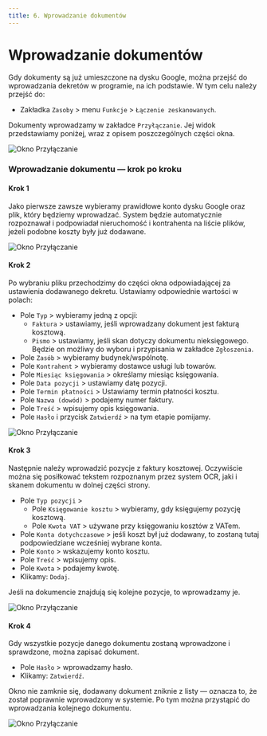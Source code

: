```yaml
---
title: 6. Wprowadzanie dokumentów
---
```


# Wprowadzanie dokumentów

Gdy dokumenty są już umieszczone na dysku Google, można przejść do wprowadzania dekretów w programie, na ich podstawie. W tym celu należy przejść do:

- Zakładka `Zasoby` > menu `Funkcje` > `Łączenie zeskanowanych`.

Dokumenty wprowadzamy w zakładce `Przyłączanie`. Jej widok przedstawiamy poniżej, wraz z opisem poszczególnych części okna.

![Okno Przyłączanie](oknoprzylaczania.png)

### Wprowadzanie dokumentu — krok po kroku

#### Krok 1

Jako pierwsze zawsze wybieramy prawidłowe konto dysku Google oraz plik, który będziemy wprowadzać. System będzie automatycznie rozpoznawał i podpowiadał nieruchomość i kontrahenta na liście plików, jeżeli podobne koszty były już dodawane.

![Okno Przyłączanie](dodaniedoku1.gif)

#### Krok 2

Po wybraniu pliku przechodzimy do części okna odpowiadającej za ustawienia dodawanego dekretu. Ustawiamy odpowiednie wartości w polach:

- Pole `Typ` > wybieramy jedną z opcji:
    - `Faktura` > ustawiamy, jeśli wprowadzany dokument jest fakturą kosztową.
    - `Pismo` > ustawiamy, jeśli skan dotyczy dokumentu nieksięgowego. Będzie on możliwy do wyboru i przypisania w zakładce `Zgłoszenia`.
- Pole `Zasób` > wybieramy budynek/wspólnotę.
- Pole `Kontrahent` > wybieramy dostawce usługi lub towarów.
- Pole `Miesiąc księgowania` > określamy miesiąc księgowania. 
- Pole `Data pozycji` > ustawiamy datę pozycji.
- Pole `Termin płatności` > Ustawiamy termin płatności kosztu.
- Pole `Nazwa (dowód)` > podajemy numer faktury.
- Pole `Treść` > wpisujemy opis księgowania.
- Pole `Hasło` i przycisk `Zatwierdź` > na tym etapie pomijamy.

![Okno Przyłączanie](dodaniedoku2.gif)

#### Krok 3

Następnie należy wprowadzić pozycje z faktury kosztowej. Oczywiście można się posiłkować tekstem rozpoznanym przez system OCR, jaki i skanem dokumentu w dolnej części strony.

- Pole `Typ pozycji` >
    - Pole `Księgowanie kosztu` > wybieramy, gdy księgujemy pozycję kosztową.
    - Pole `Kwota VAT` > używane przy księgowaniu kosztów z VATem.
- Pole `Konta dotychczasowe` > jeśli koszt był już dodawany, to zostaną tutaj podpowiedziane wcześniej wybrane konta.
- Pole `Konto` > wskazujemy konto kosztu.
- Pole `Treść` > wpisujemy opis.
- Pole `Kwota` > podajemy kwotę.
- Klikamy: `Dodaj`.

Jeśli na dokumencie znajdują się kolejne pozycje, to wprowadzamy je.

![Okno Przyłączanie](dodaniedoku3.gif)

#### Krok 4

Gdy wszystkie pozycje danego dokumentu zostaną wprowadzone i sprawdzone, można zapisać dokument.

- Pole `Hasło` > wprowadzamy hasło.
- Klikamy: `Zatwierdź`.

Okno nie zamknie się, dodawany dokument zniknie z listy — oznacza to, że został poprawnie wprowadzony w systemie. Po tym można przystąpić do wprowadzania kolejnego dokumentu.

![Okno Przyłączanie](dodaniedoku4.gif)
